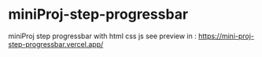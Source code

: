 # miniProj-step-progressbar
miniProj step progressbar with html css js
see preview in : https://mini-proj-step-progressbar.vercel.app/
